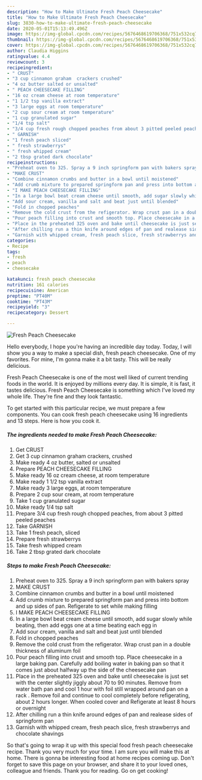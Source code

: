 ```yaml
---
description: "How to Make Ultimate Fresh Peach Cheesecake"
title: "How to Make Ultimate Fresh Peach Cheesecake"
slug: 3830-how-to-make-ultimate-fresh-peach-cheesecake
date: 2020-05-01T15:13:49.496Z
image: https://img-global.cpcdn.com/recipes/5676468619706368/751x532cq70/fresh-peach-cheesecake-recipe-main-photo.jpg
thumbnail: https://img-global.cpcdn.com/recipes/5676468619706368/751x532cq70/fresh-peach-cheesecake-recipe-main-photo.jpg
cover: https://img-global.cpcdn.com/recipes/5676468619706368/751x532cq70/fresh-peach-cheesecake-recipe-main-photo.jpg
author: Claudia Higgins
ratingvalue: 4.4
reviewcount: 3
recipeingredient:
- " CRUST"
- "3 cup cinnamon graham  crackers crushed"
- "4 oz butter salted or unsalted"
- " PEACH CHEESECAKE FILLING"
- "16 oz cream cheese at room temperature"
- "1 1/2 tsp vanilla extract"
- "3 large eggs at room temperature"
- "2 cup sour cream at room temperature"
- "1 cup granulated sugar"
- "1/4 tsp salt"
- "3/4 cup fresh rough chopped peaches from about 3 pitted peeled peaches"
- " GARNISH"
- "1 fresh peach sliced"
- " fresh strawberrys"
- " fresh whipped cream"
- "2 tbsp grated dark chocolate"
recipeinstructions:
- "Preheat oven to 325. Spray a 9 inch springform pan with bakers spray"
- "MAKE CRUST"
- "Combine cinnamon crumbs and butter in a bowl until moistened"
- "Add crumb mixture to prepared springform pan and press into bottom and up sides of pan. Refigerate to set while making filling"
- "I MAKE PEACH CHEESECAKE FILLING"
- "In a large bowl beat cream cheese until smooth, add sugar slowly while beating, then add eggs one at a time beating each egg in"
- "Add sour cream, vanilla and salt and beat just until blended"
- "Fold in chopped peaches"
- "Remove the cold crust from the refigerator. Wrap crust pan in a double thickness of aluminum  foil"
- "Pour peach filling into crust and smooth top. Place cheesecake in a large baking pan. Carefully add boiling water in baking pan so that it comes just about halfway up the side of the cheesecake pan"
- "Place in the preheated 325 oven and bake until cheesecake is just set with the center slightly jiggly about 70 to 90 minutes. Remove from water bath pan and cool 1 hour with foil still wrapped around pan on a rack . Remove foil and continue to cool completely before refigerating, about 2 hours longer. When cooled cover and Refigerate at least 8 hours or overnight"
- "After chilling run a thin knife around edges of pan and realease sides of springform pan"
- "Garnish with whipped cream, fresh peach slice, fresh strawberrys and chocolate shavings"
categories:
- Recipe
tags:
- fresh
- peach
- cheesecake

katakunci: fresh peach cheesecake 
nutrition: 161 calories
recipecuisine: American
preptime: "PT40M"
cooktime: "PT43M"
recipeyield: "3"
recipecategory: Dessert

---
```



![Fresh Peach Cheesecake](https://img-global.cpcdn.com/recipes/5676468619706368/751x532cq70/fresh-peach-cheesecake-recipe-main-photo.jpg)

Hello everybody, I hope you're having an incredible day today. Today, I will show you a way to make a special dish, fresh peach cheesecake. One of my favorites. For mine, I'm gonna make it a bit tasty. This will be really delicious.



Fresh Peach Cheesecake is one of the most well liked of current trending foods in the world. It is enjoyed by millions every day. It is simple, it is fast, it tastes delicious. Fresh Peach Cheesecake is something which I've loved my whole life. They're fine and they look fantastic.


To get started with this particular recipe, we must prepare a few components. You can cook fresh peach cheesecake using 16 ingredients and 13 steps. Here is how you cook it.

<!--inarticleads1-->

##### The ingredients needed to make Fresh Peach Cheesecake:

1. Get  CRUST
1. Get 3 cup cinnamon graham  crackers, crushed
1. Make ready 4 oz butter, salted or unsalted
1. Prepare  PEACH CHEESECAKE FILLING
1. Make ready 16 oz cream cheese, at room temperature
1. Make ready 1 1/2 tsp vanilla extract
1. Make ready 3 large eggs, at room temperature
1. Prepare 2 cup sour cream, at room temperature
1. Take 1 cup granulated sugar
1. Make ready 1/4 tsp salt
1. Prepare 3/4 cup fresh rough chopped peaches, from about 3 pitted peeled peaches
1. Take  GARNISH
1. Take 1 fresh peach, sliced
1. Prepare  fresh strawberrys
1. Take  fresh whipped cream
1. Take 2 tbsp grated dark chocolate




<!--inarticleads2-->

##### Steps to make Fresh Peach Cheesecake:

1. Preheat oven to 325. Spray a 9 inch springform pan with bakers spray
1. MAKE CRUST
1. Combine cinnamon crumbs and butter in a bowl until moistened
1. Add crumb mixture to prepared springform pan and press into bottom and up sides of pan. Refigerate to set while making filling
1. I MAKE PEACH CHEESECAKE FILLING
1. In a large bowl beat cream cheese until smooth, add sugar slowly while beating, then add eggs one at a time beating each egg in
1. Add sour cream, vanilla and salt and beat just until blended
1. Fold in chopped peaches
1. Remove the cold crust from the refigerator. Wrap crust pan in a double thickness of aluminum  foil
1. Pour peach filling into crust and smooth top. Place cheesecake in a large baking pan. Carefully add boiling water in baking pan so that it comes just about halfway up the side of the cheesecake pan
1. Place in the preheated 325 oven and bake until cheesecake is just set with the center slightly jiggly about 70 to 90 minutes. Remove from water bath pan and cool 1 hour with foil still wrapped around pan on a rack . Remove foil and continue to cool completely before refigerating, about 2 hours longer. When cooled cover and Refigerate at least 8 hours or overnight
1. After chilling run a thin knife around edges of pan and realease sides of springform pan
1. Garnish with whipped cream, fresh peach slice, fresh strawberrys and chocolate shavings




So that's going to wrap it up with this special food fresh peach cheesecake recipe. Thank you very much for your time. I am sure you will make this at home. There is gonna be interesting food at home recipes coming up. Don't forget to save this page on your browser, and share it to your loved ones, colleague and friends. Thank you for reading. Go on get cooking!

